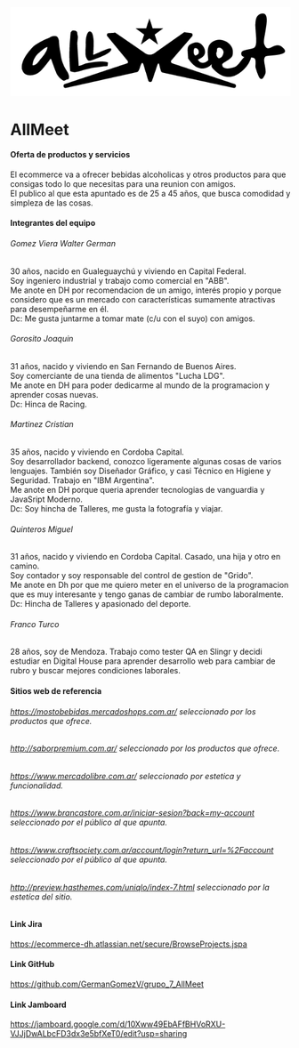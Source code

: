 <div align='center'><img src=public/designs/1.2-Logotipo_Transparente.png></div>
  
# **AllMeet**
#### **Oferta de productos y servicios**
El ecommerce va a ofrecer bebidas alcoholicas y otros productos para que consigas todo lo que necesitas para una reunion con amigos.  
El publico al que esta apuntado es de 25 a 45 años, que busca comodidad y simpleza de las cosas.

#### **Integrantes del equipo**

###### Gomez Viera Walter German
30 años, nacido en Gualeguaychú y viviendo en Capital Federal.  
Soy ingeniero industrial y trabajo como comercial en "ABB".  
Me anote en DH por recomendacion de un amigo, interés propio y porque considero que es un mercado con características sumamente atractivas para desempeñarme en él.  
Dc: Me gusta juntarme a tomar mate (c/u con el suyo) con amigos.

###### Gorosito Joaquin
31 años, nacido y viviendo en San Fernando de Buenos Aires.  
Soy comerciante de una tienda de alimentos "Lucha LDG".  
Me anote en DH para poder dedicarme al mundo de la programacion y aprender cosas nuevas.  
Dc: Hinca de Racing.

###### Martinez Cristian
35 años, nacido y viviendo en Cordoba Capital.  
Soy desarrollador backend, conozco ligeramente algunas cosas de varios lenguajes. También soy Diseñador Gráfico, y casi Técnico en Higiene y Seguridad. Trabajo en "IBM Argentina".  
Me anote en DH porque queria aprender tecnologias de vanguardia y JavaSript Moderno.  
Dc: Soy hincha de Talleres, me gusta la fotografía y viajar.

###### Quinteros Miguel
31 años, nacido y viviendo en Cordoba Capital. Casado, una hija y otro en camino.  
Soy contador y soy responsable del control de gestion de "Grido".  
Me anote en Dh por que me quiero meter en el universo de la programacion que es muy interesante y tengo ganas de cambiar de rumbo laboralmente.  
Dc: Hincha de Talleres y apasionado del deporte.

###### Franco Turco
28 años, soy de Mendoza. Trabajo como tester QA en Slingr y decidi estudiar en Digital House para aprender desarrollo web para cambiar de rubro y buscar mejores condiciones laborales.

#### **Sitios web de referencia**

###### https://mostobebidas.mercadoshops.com.ar/ seleccionado por los productos que ofrece.

###### http://saborpremium.com.ar/ seleccionado por los productos que ofrece.

###### https://www.mercadolibre.com.ar/ seleccionado por estetica y funcionalidad.

###### https://www.brancastore.com.ar/iniciar-sesion?back=my-account seleccionado por el público al que apunta.

###### https://www.craftsociety.com.ar/account/login?return_url=%2Faccount seleccionado por el público al que apunta.

###### http://preview.hasthemes.com/uniqlo/index-7.html seleccionado por la estetíca del sitio.


#### **Link Jira** 

https://ecommerce-dh.atlassian.net/secure/BrowseProjects.jspa

#### **Link GitHub** 

https://github.com/GermanGomezV/grupo_7_AllMeet

#### **Link Jamboard** 

https://jamboard.google.com/d/10Xww49EbAFfBHVoRXU-VJJjDwALbcFD3dx3e5bfXeT0/edit?usp=sharing